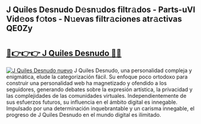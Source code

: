 ## J Quiles Desnudo D𝚎sn𝚞dos filtr𝚊dos - Parts-uVI Vid𝚎os f𝚘tos - N𝚞evas filtr𝚊ciones atr𝚊ctivas QE0Zy

# <h2><a href="http://mb02euv.tromn.icu/?c=J+Quiles+Desnudo">🔗👉👉👉 J Quiles Desnudo 🔗🔗</a></h2>

[![J Quiles Desnudo nuevo](https://i.imgur.com/pEAQMta.gif)](http://mb02euv.tromn.icu/?c=J+Quiles+Desnudo)
J Quiles Desnudo, una personalidad compleja y enigmática, elude la categorización fácil. Su enfoque poco ortodoxo para construir una personalidad web ha magnetizado y ofendido a los seguidores, generando debates sobre la expresión artística, la privacidad y las complejidades de las comunidades virtuales. Independientemente de sus esfuerzos futuros, su influencia en el ámbito digital es innegable. Impulsado por una determinación inquebrantable y un carisma innegable, el progreso de J Quiles Desnudo en el mundo digital es ilimitado.
